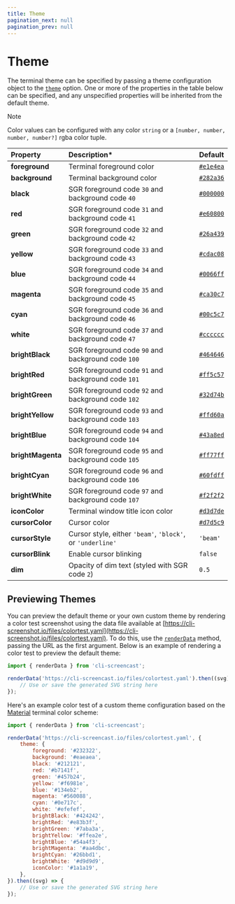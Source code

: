 ```yaml
---
title: Theme
pagination_next: null
pagination_prev: null
---
```


# Theme

The terminal theme can be specified by passing a theme configuration object to the [`theme`](options.md#theme) option. One or more of the properties in the table below can be specified, and any unspecified properties will be inherited from the default theme.

> [!note]
> Color values can be configured with any color `string` or a `[number, number, number, number?]` rgba color tuple.

|Property|Description*|Default|
|:-------|:----------|:------|
| **foreground** | Terminal foreground color | [`#e1e4ea`](color:e1e4ea) |
| **background** | Terminal background color | [`#282a36`](color:282a36) |
| **black** | SGR foreground code `30` and background code `40` | [`#000000`](color:000000) |
| **red** | SGR foreground code `31` and background code `41` | [`#e60800`](color:e60800) |
| **green** | SGR foreground code `32` and background code `42` | [`#26a439`](color:26a439) |
| **yellow** | SGR foreground code `33` and background code `43` | [`#cdac08`](color:cdac08) |
| **blue** | SGR foreground code `34` and background code `44` | [`#0066ff`](color:0066ff) |
| **magenta** | SGR foreground code `35` and background code `45` | [`#ca30c7`](color:ca30c7) |
| **cyan** | SGR foreground code `36` and background code `46` | [`#00c5c7`](color:00c5c7) |
| **white** | SGR foreground code `37` and background code `47` | [`#cccccc`](color:cccccc) |
| **brightBlack** | SGR foreground code `90` and background code `100` | [`#464646`](color:464646) |
| **brightRed** | SGR foreground code `91` and background code `101` | [`#ff5c57`](color:ff5c57) |
| **brightGreen** | SGR foreground code `92` and background code `102` | [`#32d74b`](color:32d74b) |
| **brightYellow** | SGR foreground code `93` and background code `103` | [`#ffd60a`](color:ffd60a) |
| **brightBlue** | SGR foreground code `94` and background code `104` | [`#43a8ed`](color:43a8ed) |
| **brightMagenta** | SGR foreground code `95` and background code `105` | [`#ff77ff`](color:ff77ff) |
| **brightCyan** | SGR foreground code `96` and background code `106` | [`#60fdff`](color:60fdff) |
| **brightWhite** | SGR foreground code `97` and background code `107` | [`#f2f2f2`](color:f2f2f2) |
| **iconColor** | Terminal window title icon color | [`#d3d7de`](color:d3d7de) |
| **cursorColor** | Cursor color | [`#d7d5c9`](color:d7d5c9) |
| **cursorStyle** | Cursor style, either `'beam'`,  `'block'`, or `'underline'` | `'beam'` |
| **cursorBlink** | Enable cursor blinking | `false` |
| **dim** | Opacity of dim text (styled with SGR code `2`)  | `0.5` |

## Previewing Themes

You can preview the default theme or your own custom theme by rendering a color test screenshot using the data file available at [https://cli-screenshot.io/files/colortest.yaml](https://cli-screenshot.io/files/colortest.yaml). To do this, use the [`renderData`](renderData.md) method, passing the URL as the first argument. Below is an example of rendering a color test to preview the default theme:

```js result='./assets/theme--default.svg'
import { renderData } from 'cli-screencast';

renderData('https://cli-screencast.io/files/colortest.yaml').then((svg) => {
    // Use or save the generated SVG string here
});
```

Here's an example color test of a custom theme configuration based on the [Material](https://github.com/lysyi3m/macos-terminal-themes#material-download) terminal color scheme:

```js result='./assets/theme--material.svg'
import { renderData } from 'cli-screencast';

renderData('https://cli-screencast.io/files/colortest.yaml', {
    theme: {
        foreground: '#232322',
        background: '#eaeaea',
        black: '#212121',
        red: '#b7141f',
        green: '#457b24',
        yellow: '#f6981e',
        blue: '#134eb2',
        magenta: '#560088',
        cyan: '#0e717c',
        white: '#efefef',
        brightBlack: '#424242',
        brightRed: '#e83b3f',
        brightGreen: '#7aba3a',
        brightYellow: '#ffea2e',
        brightBlue: '#54a4f3',
        brightMagenta: '#aa4dbc',
        brightCyan: '#26bbd1',
        brightWhite: '#d9d9d9',
        iconColor: '#1a1a19',
    },
}).then((svg) => {
    // Use or save the generated SVG string here
});
```
